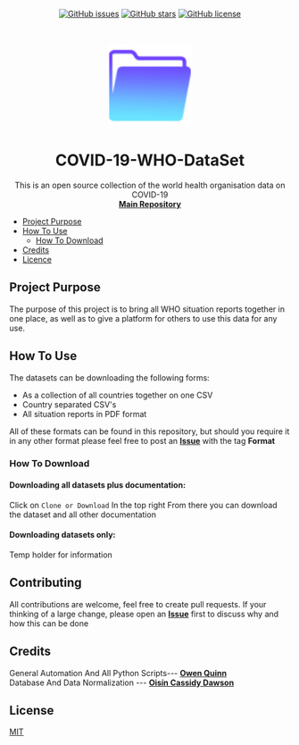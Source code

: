 ﻿<p align = center>
<a href="https://github.com/OQ2000/COVID-19-By-Country/issues"><img alt="GitHub issues" src="https://img.shields.io/github/issues/OQ2000/COVID-19-By-Country"></a>
<a href="https://github.com/OQ2000/COVID-19-By-Country/stargazers"><img alt="GitHub stars" src="https://img.shields.io/github/stars/OQ2000/COVID-19-By-Country"></a>
<a href="https://github.com/OQ2000/COVID-19-By-Country"><img alt="GitHub license" src="https://img.shields.io/github/license/OQ2000/COVID-19-By-Country"></a>
</p>
<br />
<p align="center">
  <a href="https://github.com/OQ2000/COVID-19-By-Country">
    <img src="Images/FolderLogo.jpg" alt="Logo" width="150" height="150">
  </a>
    <h1 align="center"><strong>COVID-19-WHO-DataSet</strong></h1>
  <p align="center">
    This is an open source collection of the world health organisation data on COVID-19
    <br />
    <a href="https://github.com/OQ2000/COVID-19-By-Country"><strong>Main Repository</strong></a>
    <br />
  </p>
</p>

* [Project Purpose](#ProjectPurpose)
* [How To Use](#HowToUse)
	* [How To Download](#HowToDownload)
* [Credits](#Credits)
* [Licence](#Licence)

## Project Purpose <a name="ProjectPurpose"></a>
The purpose of this project is to bring all WHO situation reports together in one place, as well as to give a platform for others to use this data for any use.

## How To Use <a name ="HowToUse"></a>
The datasets can be downloading the following forms:

 - As a collection of all countries together on one CSV
 - Country separated CSV's
 - All situation reports in PDF format
 
All of these formats can be found in this repository, but should you require it in any other format please feel free to post an <strong>[Issue](https://github.com/OQ2000/COVID-19-By-Country/issues)</strong></a> with the tag <strong>Format    
</strong>
### How To Download<a name="HowToDownload"></a>
#### Downloading all datasets plus documentation:
Click on ``` Clone or Download ``` In the top right
From there you can download the dataset and all other documentation
#### Downloading datasets only:
Temp holder for information
## Contributing
All contributions are welcome, feel free to create pull requests.
If your thinking of a large change, please open an <strong>[Issue](https://github.com/OQ2000/COVID-19-By-Country/issues)</strong> first to discuss why and how this can be done
## Credits <a name="Credits"></a>
General Automation And All Python Scripts--- [<strong>Owen Quinn</strong>](https://www.linkedin.com/in/owen-quinn/)<br />
Database And Data Normalization --- [<strong>Oisín Cassidy Dawson</strong>](https://www.linkedin.com/in/oisincassidydawson179/)
## License <a name="Licence"></a>
[MIT](https://choosealicense.com/licenses/mit/)



